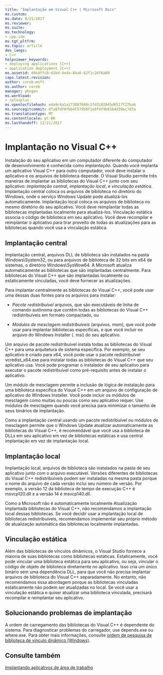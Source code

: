 ```yaml
---
title: "Implantação em Visual C++ | Microsoft Docs"
ms.custom: 
ms.date: 9/21/2017
ms.reviewer: 
ms.suite: 
ms.technology:
- cpp-ide
ms.tgt_pltfrm: 
ms.topic: article
dev_langs:
- C++
helpviewer_keywords:
- deploying applications [C++]
- application deployment [C++]
ms.assetid: d4b4ffc0-d2bd-4e4a-84a6-62f1c26f6a09
caps.latest.revision: 
author: corob-msft
ms.author: corob
manager: ghogen
ms.workload:
- cplusplus
ms.openlocfilehash: eda9c4a1a173087688c1fd3182845d6517f27ba6
ms.sourcegitcommit: 8fa8fdf0fbb4f57950f1e8f4f9b81b4d39ec7d7a
ms.translationtype: MT
ms.contentlocale: pt-BR
ms.lasthandoff: 12/21/2017
---
```

# <a name="deployment-in-visual-c"></a>Implantação no Visual C++

Instalação do seu aplicativo em um computador diferente do computador de desenvolvimento é conhecida como *implantação*. Quando você implanta um aplicativo Visual C++ para outro computador, você deve instalar o aplicativo e os arquivos de biblioteca depende. O Visual Studio permite três maneiras de implantar as bibliotecas do Visual C++ junto com seu aplicativo: *implantação central*, *implantação local*, e *vinculação estática*. Implantação central coloca os arquivos de biblioteca no diretório do Windows, onde o serviço Windows Update pode atualizá-los automaticamente. Implantação local coloca os arquivos de biblioteca no mesmo diretório do seu aplicativo. Você deve reimplantar todas as bibliotecas implantadas localmente para atualizá-los. Vinculação estática associa o código de biblioteca em seu aplicativo. Você deve recompilar e reimplantar o aplicativo para tirar proveito de todas as atualizações para as bibliotecas quando você usa a vinculação estática.

## <a name="central-deployment"></a>Implantação central

Implantação central, arquivos DLL de biblioteca são instalados na pasta Windows\System32, ou para arquivos de biblioteca de 32 bits em x64 de sistemas, o diretório Windows\SysWow64. A Microsoft atualiza automaticamente as bibliotecas que são implantadas centralmente. Para bibliotecas do Visual C++ que são implantadas localmente ou estaticamente vinculadas, você deve fornecer as atualizações.

Para implantar centralmente as bibliotecas do Visual C++, você pode usar uma dessas duas fontes para os arquivos para instalar:

- *Pacote redistribuível* arquivos, que são executáveis de linha de comando autônoma que contêm todas as bibliotecas do Visual C++ redistribuíveis em formato compactado, ou

- *Módulos de mesclagem redistribuíveis* (arquivos. msm), que você pode usar para implantar bibliotecas específicas, e que você incluir no arquivo do Windows Installer (. msi) do seu aplicativo.

Um arquivo de pacote redistribuível instala todas as bibliotecas do Visual C++ para uma arquitetura de sistema específica. Por exemplo, se seu aplicativo é criado para x64, você pode usar o pacote redistribuível vcredist_x64.exe para instalar todas as bibliotecas do Visual C++ que seu aplicativo usa. Você pode programar o instalador de seu aplicativo para executar o pacote redistribuível como pré-requisito antes de instalar o aplicativo.

Um módulo de mesclagem permite a inclusão de lógica de instalação para uma biblioteca específica do Visual C++ em um arquivo de configuração de aplicativo do Windows Installer. Você pode incluir os módulos de mesclagem como muitas ou poucas como seu aplicativo requer. Use módulos de mesclagem quando você precisa para minimizar o tamanho de seus binários de implantação.

Como a implantação central usando um pacote redistribuível ou módulos de mesclagem permite que o Windows Update atualizar automaticamente as bibliotecas do Visual C++, é recomendável que você usa a biblioteca de DLLs em seu aplicativo em vez de bibliotecas estáticas e usa central implantação em vez de implantação local.

## <a name="local-deployment"></a>Implantação local

Implantação local, arquivos de biblioteca são instalados na pasta de seu aplicativo junto com o arquivo executável. Versões diferentes de bibliotecas do Visual C++ redistribuíveis podem ser instaladas na mesma pasta porque o nome do arquivo de cada versão inclui seu número de versão. Por exemplo, a versão 12 da biblioteca de tempo de execução C++ é msvcp120.dll e a versão 14 é msvcp140.dll.

Como a Microsoft não é automaticamente localmente Atualização implantada bibliotecas do Visual C++, não recomendamos a implantação local dessas bibliotecas. Se você decidir usar a implantação local de bibliotecas redistribuíveis, recomendamos implementar seu próprio método de atualização automática das bibliotecas localmente implantadas.

## <a name="static-linking"></a>Vinculação estática

Além das bibliotecas de vínculos dinâmicos, o Visual Studio fornece a maioria de suas bibliotecas como bibliotecas estáticas. Estaticamente, você pode vincular uma biblioteca estática para seu aplicativo, ou seja, vincular o código de objeto de biblioteca diretamente no aplicativo. Isso cria um único binário sem uma dependência DLL, para que você não precisa implantar arquivos de biblioteca do Visual C++ separadamente. No entanto, não recomendamos essa abordagem porque as bibliotecas vinculadas estaticamente não podem ser atualizadas no local. Se você usar a vinculação estática e quiser atualizar uma biblioteca vinculada, precisará recompilar e reimplantar seu aplicativo.

## <a name="troubleshooting-deployment-issues"></a>Solucionando problemas de implantação

A ordem de carregamento das bibliotecas do Visual C++ é dependente do sistema. Para diagnosticar problemas do carregador, use depends.exe ou where.exe. Para obter mais informações, consulte [ordem de pesquisa de biblioteca de vínculo dinâmico (Windows)](http://msdn.microsoft.com/library/windows/desktop/ms682586.aspx).

## <a name="see-also"></a>Consulte também

[Implantando aplicativos de área de trabalho](../ide/deploying-native-desktop-applications-visual-cpp.md)